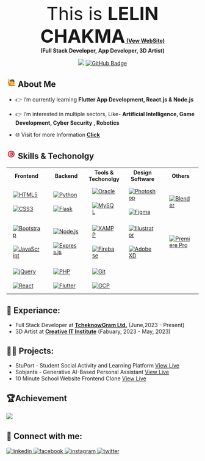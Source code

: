  
<br/>
<p align="center">
    <font size='12'>This is <strong> LELIN CHAKMA</strong></font><a href="https://lelinchakma.com" target = '_blank'><strong> (Vew WebSite) </strong></a>
    <br/>
    <span><strong> (Full Stack Developer, App Developer, 3D Artist)</strong></span>
</p>

<p align="center">
    <a href="https://github.com/lelinchakma45/github-profile-views-counter"><img src="https://komarev.com/ghpvc/?username=lelinchakma45"></a>
    <a href="https://github.com/lelinchakma45?tab=followers"><img src="https://img.shields.io/github/followers/lelinchakma45?label=Followers&style=social" alt="GitHub Badge"></a>
</p>

## <img src="https://github.com/aatansen/aatansen/blob/main/img/2.gif" height="25px"/> About Me

- 👉 I’m currently learning <strong>Flutter App Development, React.js & Node.js</strong>

- 👉 I’m interested in multiple sectors, Like- **Artificial Intelligence, Game Development, Cyber Security , Robotics**
- 🌐 Visit for more Information <a href='https://lelinchakma.com' target='_blank'><strong>Click</strong></a>

## <img src="https://github.com/aatansen/aatansen/blob/main/img/5.gif" height="25px"/> Skills & Techonolgy

 <table width="100%" align='center'>
        <tr >
            <th align='center'>Frontend</th>
            <th>Backend</th>
            <th>Tools & Techonolgy</th>
            <th>Design Software</th>
            <th>Others</th>
        </tr>
        <tr>
            <td>
                <a href="https://en.wikipedia.org/wiki/HTML5" target="_blank"><img style="margin: 10px" src="https://profilinator.rishav.dev/skills-assets/html5-original-wordmark.svg" alt="HTML5" height="50" /></a> <a href="https://www.w3schools.com/css/" target="_blank"><img style="margin: 10px" src="https://profilinator.rishav.dev/skills-assets/css3-original-wordmark.svg" alt="CSS3" height="50" /></a>
            </td>
            <td>
                <a href="https://www.python.org/" target="_blank"><img style="margin: 10px" src="https://profilinator.rishav.dev/skills-assets/python-original.svg" alt="Python" height="40" /></a>
                <a href="https://flask.palletsprojects.com/" target="_blank"><img style="margin: 10px" src="https://profilinator.rishav.dev/skills-assets/flask.png" alt="Flask" height="50" /></a> 
            </td>
            <td>
                <a href="https://www.oracle.com/in/index.html" target="_blank"><img style="margin: 10px" src="https://profilinator.rishav.dev/skills-assets/oracle-original.svg" alt="Oracle" height="40" /></a>  
                <a href="https://www.mysql.com/" target="_blank"><img style="margin: 10px" src="https://profilinator.rishav.dev/skills-assets/mysql-original-wordmark.svg" alt="MySQL" height="50" /></a>
            </td>
            <td>
                <a href="https://www.adobe.com/in/products/photoshop.html" target="_blank"><img style="margin: 10px" src="https://profilinator.rishav.dev/skills-assets/photoshop-plain.svg" alt="Photoshop" height="40" /></a>  
                <a href="https://www.figma.com/" target="_blank"><img style="margin: 10px" src="https://profilinator.rishav.dev/skills-assets/figma-icon.svg" alt="Figma" height="40" /></a>  
            </td>
            <td>
            <a href="https://www.blender.org/" target="_blank"><img style="margin: 10px" src="https://profilinator.rishav.dev/skills-assets/blender_community_badge_white.svg" alt="Blender" height="50" /></a>
            </td>
        </tr>
        <tr>
            <td>
            <a href="https://getbootstrap.com/docs/3.4/javascript/" target="_blank"><img style="margin: 10px" src="https://profilinator.rishav.dev/skills-assets/bootstrap-plain.svg" alt="Bootstrap" height="45" /></a>   
            <a href="https://www.javascript.com/" target="_blank"><img style="margin: 10px" src="https://profilinator.rishav.dev/skills-assets/javascript-original.svg" alt="JavaScript" height="45" /></a>
            </td>
            <td>
            <a href="https://nodejs.org/" target="_blank"><img style="margin: 10px" src="https://profilinator.rishav.dev/skills-assets/nodejs-original-wordmark.svg" alt="Node.js" height="70" /></a>  
            <a href="https://expressjs.com/" target="_blank"><img style="margin: 10px" src="https://profilinator.rishav.dev/skills-assets/express-original-wordmark.svg" alt="Express.js" height="70" /></a>
            </td>
            <td>
            <a href="https://www.apachefriends.org/" target="_blank"><img style="margin: 10px" src="https://profilinator.rishav.dev/skills-assets/xampp.png" alt="XAMPP" height="40" /></a>  
            <a href="https://firebase.google.com/" target="_blank"><img style="margin: 10px" src="https://profilinator.rishav.dev/skills-assets/firebase.png" alt="Firebase" height="45" /></a>
            </td>
            <td>
            <a href="https://www.adobe.com/in/products/illustrator.html" target="_blank"><img style="margin: 10px" src="https://profilinator.rishav.dev/skills-assets/adobe_illustrator-icon.svg" alt="Illustrator" height="40" /></a>  
            <a href="https://www.adobe.com/in/products/xd.html" target="_blank"><img style="margin: 10px" src="https://profilinator.rishav.dev/skills-assets/adobexd.png" alt="Adobe XD" height="40" /></a>
            </td>
            <td>
            <a href="https://www.adobe.com/in/products/premiere.html" target="_blank"><img style="margin: 10px" src="https://profilinator.rishav.dev/skills-assets/adobepremierepro.png" alt="Premiere Pro" height="50" /></a>
            </td>
        </tr>
        <tr>
            <td>
            <a href="https://jquery.com/" target="_blank"><img style="margin: 10px" src="https://profilinator.rishav.dev/skills-assets/jquery.png" alt="jQuery" height="50" /></a> 
            <a href="https://reactjs.org/" target="_blank"><img style="margin: 10px" src="https://profilinator.rishav.dev/skills-assets/react-original-wordmark.svg" alt="React" height="50" /></a>  
            </td>
            <td>
            <a href="https://www.php.net/" target="_blank"><img style="margin: 10px" src="https://profilinator.rishav.dev/skills-assets/php-original.svg" alt="PHP" height="50" /></a>
              <a href="https://flutter.dev/" target="_blank"><img style="margin: 10px" src="https://profilinator.rishav.dev/skills-assets/flutterio-icon.svg" alt="Flutter" height="40" /></a> 
            </td>
            <td>
            <a href="https://github.com/" target="_blank"><img style="margin: 10px" src="https://profilinator.rishav.dev/skills-assets/git-scm-icon.svg" alt="Git" height="40" /></a>  
            <a href="https://cloud.google.com/" target="_blank"><img style="margin: 10px" src="https://profilinator.rishav.dev/skills-assets/google_cloud-icon.svg" alt="GCP" height="45" /></a> 
            </td>
            <td>
            </td>
            <td>
            </td>
         </tr>
     </table>

## 💼 Experiance:
- Full Stack Developer at <a href='https://www.techknowgram.com/' target='_blank'><strong>TcheknowGram Ltd.</strong></a> (June,2023 - Present)
- 3D Artist at <a href='https://www.creativeitinstitute.com/' target='_blank'><strong>Creative IT Institute</strong></a> (Fabuary, 2023 - May, 2023)

## 👨‍💻 Projects:

- StuPort - Student Social Activity and Learning Platform <a href='http://stuport.lelinchakma.com/' target='_blank'>View Live</a>
- Sobjanta - Generative AI-Based Personal Assistant <a href='https://sobjanta.ai/' target='_blank'>View Live</a>
- 10 Minute School Website Frontend Clone <a href='https://lelinchakma45.github.io/E-Learning-Ten-Minute-School-Copy/' target='_balnk'>View Live</a>

## 🏆Achievement

![](https://github-profile-trophy.vercel.app/?username=lelinchakma45&theme=onestar&no-frame=true&no-bg=false&margin-w=4)

## 📱 Connect with me:

<div align="left">
    <a href="https://www.linkedin.com/in/lelinchakma45/" target="_blank">
        <img src=https://img.shields.io/badge/linkedin-%231E77B5.svg?&style=for-the-badge&logo=linkedin&logoColor=white alt=linkedin style="margin-bottom: 5px;border-radius:3px" />
    </a>
    <a href="https://www.facebook.com/lelinchakma45" target="_blank">
        <img src=https://img.shields.io/badge/facebook-%232E87FB.svg?&style=for-the-badge&logo=facebook&logoColor=white alt=facebook style="margin-bottom: 5px;border-radius:3px" />
    </a>
    <a href="https://www.instagram.com/lelinchakma45" target="_blank">
        <img src=https://img.shields.io/badge/instagram-%23000000.svg?&style=for-the-badge&logo=instagram&logoColor=white alt=instagram style="margin-bottom: 5px;border-radius:3px" />
    </a>
    <a href="https://twitter.com/lelinchakma45" target="_blank">
        <img src=https://img.shields.io/badge/twitter-%2300acee.svg?&style=for-the-badge&logo=twitter&logoColor=white alt=twitter style="margin-bottom: 5px;border-radius:3px" />
    </a>
    
</div>
